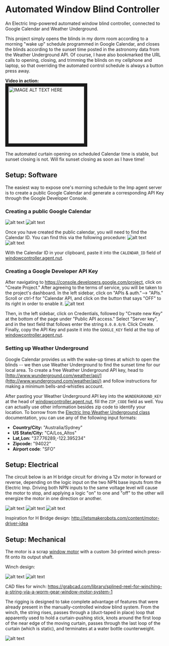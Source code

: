 # Automated Window Blind Controller
An Electric Imp-powered automated window blind controller, connected to Google Calendar and Weather Underground.

This project simply opens the blinds in my dorm room according to a morning "wake up" schedule programmed in Google Calendar, and closes the blinds according to the sunset time posted in the astronomy data from the Weather Underground API. Of course, I have also bookmarked the URL calls to opening, closing, and trimming the blinds on my cellphone and laptop, so that overriding the automated control schedule is always a button press away.

**Video in action:**      
<a href="http://www.youtube.com/watch?feature=player_embedded&v=Lm1xPXeB1SU" target="_blank"><img src="http://img.youtube.com/vi/Lm1xPXeB1SU/0.jpg" 
alt="IMAGE ALT TEXT HERE" width="240" height="180" border="10" /></a>

The automated curtain opening on scheduled Calendar time is stable, but sunset closing is not. Will fix sunset closing as soon as I have time!

## Setup: Software

The easiest way to expose one's morning schedule to the Imp agent server is to create a public Google Calendar and generate a corresponding API Key through the Google Developer Console.

### Creating a public Google Calendar

![alt text](http://i.imgur.com/eQKIOjj.png "Creating a Calendar")
![alt text](http://i.imgur.com/hhjkcMW.png "Making it public")

Once you have created the public calendar, you will need to find the Calendar ID. You can find this via the following procedure: 
![alt text](http://i.imgur.com/gNnytCq.png "Calendar settings")
![alt text](http://i.imgur.com/W75srge.png "Getting Calendar ID")

With the Calendar ID in your clipboard, paste it into the `CALENDAR_ID` field of [windowcontroller.agent.nut](https://github.com/acarrillo/window-blind-controller/blob/master/windowcontroller.agent.nut).

### Creating a Google Developer API Key
After navigating to https://console.developers.google.com/project, click on "Create Project." After agreeing to the terms of service, you will be taken to the project's dashboard. In the left sidebar, click on "APIs & auth."--> "APIs." Scroll or ctrl-f for "Calendar API, and click on the button that says "OFF" to its right in order to enable it.
![alt text](http://i.imgur.com/hWEXfDG.png "Getting Calendar ID")

Then, in the left sidebar, click on Credentials, followed by "Create new Key" at the bottom of the page under "Public API access." Select "Server key", and in the text field that follows enter the string `0.0.0.0/0`. Click Create. Finally, copy the API Key and paste it into the `GOOGLE_KEY` field at the top of [windowcontroller.agent.nut](https://github.com/acarrillo/window-blind-controller/blob/master/windowcontroller.agent.nut).

### Setting up Weather Underground

Google Calendar provides us with the wake-up times at which to open the blinds -- we then use Weather Underground to find the sunset time for our local area. To create a free Weather Underground API key, head to [http://www.wunderground.com/weather/api/](http://www.wunderground.com/weather/api/) and follow instructions for making a minimum bells-and-whistles account.

After pasting your Weather Underground API key into the `WUNDERGROUND_KEY` at the head of [windowcontroller.agent.nut](https://github.com/acarrillo/window-blind-controller/blob/master/windowcontroller.agent.nut), fill the `ZIP_CODE` field as well. You can actually use other information besides zip code to identify your location. To borrow from the [Electric Imp Weather Underground class](https://github.com/electricimp/reference/tree/master/webservices/wunderground) documentation, you can use any of the following input formats:

- **Country/City:** "Australia/Sydney"
- **US State/City:** "CA/Los_Altos"
- **Lat,Lon:** "37.776289,-122.395234"
- **Zipcode:** "94022"
- **Airport code**: "SFO"


## Setup: Electrical

The circuit below is an H bridge circuit for driving a 12v motor in forward or reverse, depending on the logic input on the two NPN base inputs from the Electric Imp. Driving both NPN inputs to the same voltage level will cause the motor to stop, and applying a logic "on" to one and "off" to the other will energize the motor in one direction or another.

![alt text](http://i.imgur.com/6yY9EK2.png "Circuit schematic")
![alt text](http://i.imgur.com/kK7122n.jpg "Breadboard")
![alt text](http://i.imgur.com/hWy6xdu.jpg "Winch")

Inspiration for H Bridge design: http://letsmakerobots.com/content/motor-driver-idea

## Setup: Mechanical

The motor is a scrap [window motor](https://www.google.com/search?site=&tbm=isch&source=hp&biw=1280&bih=635&q=window+motor&oq=window+motor&gs_l=img.3..0l10.971.2062.0.2165.12.8.0.1.1.0.216.787.2j3j1.6.0.msedr...0...1ac.1.61.img..5.7.790._NM5K_zDsE0#tbm=isch&q=car+window+motor&revid=881154322) with a custom 3d-printed winch press-fit onto its output shaft. 

Winch design:

![alt text](http://i.imgur.com/syJhmKE.png "Winch Design")
![alt text](http://i.imgur.com/SDHnLFY.jpg "Winch Closeup")

CAD files for winch: https://grabcad.com/library/splined-reel-for-winching-a-string-via-a-worm-gear-window-motor-system-1

The rigging is designed to take complete advantage of features that were already present in the manually-controlled window blind system. From the winch, the string rises, passes through a (duct-taped in place) loop that apparently used to hold a curtain-pushing stick, knots around the first loop of the near edge of the moving curtain, passes through the last loop of the curtain (which is static), and terminates at a water bottle counterweight.


![alt text](http://i.imgur.com/wPJKgsb.jpg "Winch Closeup")

